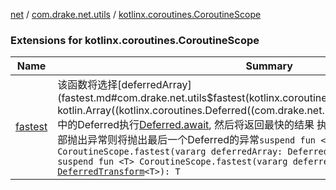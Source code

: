 [net](../../index.md) / [com.drake.net.utils](../index.md) / [kotlinx.coroutines.CoroutineScope](./index.md)

### Extensions for kotlinx.coroutines.CoroutineScope

| Name | Summary |
|---|---|
| [fastest](fastest.md) | 该函数将选择[deferredArray](fastest.md#com.drake.net.utils$fastest(kotlinx.coroutines.CoroutineScope, kotlin.Array((kotlinx.coroutines.Deferred((com.drake.net.utils.fastest.T)))))/deferredArray)中的Deferred执行[Deferred.await](#), 然后将返回最快的结果 执行过程中的异常将被忽略, 如果全部抛出异常则将抛出最后一个Deferred的异常`suspend fun <T> CoroutineScope.fastest(vararg deferredArray: Deferred<T>): T`<br>`suspend fun <T> CoroutineScope.fastest(vararg deferredArray: `[`DeferredTransform`](../../com.drake.net.transform/-deferred-transform/index.md)`<T>): T` |
